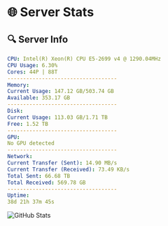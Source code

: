 # 🌐 Server Stats
## 🔍 Server Info
```yaml
CPU: Intel(R) Xeon(R) CPU E5-2699 v4 @ 1290.04MHz
CPU Usage: 6.30%
Cores: 44P | 88T
-----------------------------------
Memory:
Current Usage: 147.12 GB/503.74 GB
Available: 353.17 GB
-----------------------------------
Disk:
Current Usage: 113.03 GB/1.71 TB
Free: 1.52 TB
-----------------------------------
GPU:
No GPU detected
-----------------------------------
Network:
Current Transfer (Sent): 14.90 MB/s
Current Transfer (Received): 73.49 KB/s
Total Sent: 66.68 TB
Total Received: 569.78 GB
-----------------------------------
Uptime:
38d 21h 37m 45s
```
![GitHub Stats](https://img.shields.io/badge/Updated-2025-04-15_19:00:34-blue)